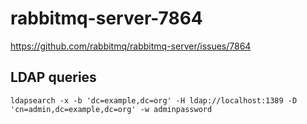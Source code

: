 # rabbitmq-server-7864
https://github.com/rabbitmq/rabbitmq-server/issues/7864

## LDAP queries

```
ldapsearch -x -b 'dc=example,dc=org' -H ldap://localhost:1389 -D 'cn=admin,dc=example,dc=org' -w adminpassword
```
